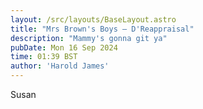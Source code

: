 ```yaml
---
layout: /src/layouts/BaseLayout.astro
title: "Mrs Brown's Boys — D'Reappraisal"
description: "Mammy's gonna git ya"
pubDate: Mon 16 Sep 2024
time: 01:39 BST
author: 'Harold James'
---
```

Susan